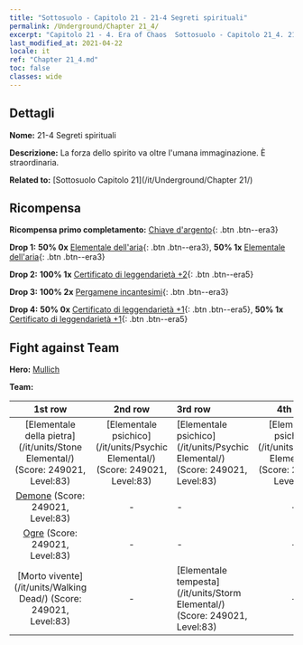 ```yaml
---
title: "Sottosuolo - Capitolo 21 - 21-4 Segreti spirituali"
permalink: /Underground/Chapter 21_4/
excerpt: "Capitolo 21 - 4. Era of Chaos  Sottosuolo - Capitolo 21_4. 21-4 Segreti spirituali"
last_modified_at: 2021-04-22
locale: it
ref: "Chapter 21_4.md"
toc: false
classes: wide
---
```


## Dettagli

 **Nome:** 21-4 Segreti spirituali

 **Descrizione:** La forza dello spirito va oltre l'umana immaginazione. È straordinaria.

 **Related to:** [Sottosuolo Capitolo 21](/it/Underground/Chapter 21/)

## Ricompensa

 **Ricompensa primo completamento:** [Chiave d'argento](/ItemsIT/con_693/){: .btn .btn--era3}

 **Drop 1:** **50% 0x** [Elementale dell'aria](/ItemsIT/her_448/){: .btn .btn--era3}, **50% 1x** [Elementale dell'aria](/ItemsIT/her_448/){: .btn .btn--era3}

 **Drop 2:** **100% 1x** [Certificato di leggendarietà +2](/ItemsIT/mat_81/){: .btn .btn--era5}

 **Drop 3:** **100% 2x** [Pergamene incantesimi](/ItemsIT/con_694/){: .btn .btn--era3}

 **Drop 4:** **50% 0x** [Certificato di leggendarietà +1](/ItemsIT/mat_74/){: .btn .btn--era5}, **50% 1x** [Certificato di leggendarietà +1](/ItemsIT/mat_74/){: .btn .btn--era5}


## Fight against Team
 **Hero:** [Mullich](/it/heroes/Mullich/)

 **Team:**


  | 1st row | 2nd row | 3rd row | 4th row |
  |:----:|:----:|:----|:----:|
  | [Elementale della pietra](/it/units/Stone Elemental/) (Score: 249021, Level:83)  | [Elementale psichico](/it/units/Psychic Elemental/) (Score: 249021, Level:83)  | [Elementale psichico](/it/units/Psychic Elemental/) (Score: 249021, Level:83)  | [Elementale psichico](/it/units/Psychic Elemental/) (Score: 249021, Level:83)  |
  | [Demone](/it/units/Demon/) (Score: 249021, Level:83)  | - | - | - |
  | [Ogre](/it/units/Ogre/) (Score: 249021, Level:83)  | - | - | - |
  | [Morto vivente](/it/units/Walking Dead/) (Score: 249021, Level:83)  | - | [Elementale tempesta](/it/units/Storm Elemental/) (Score: 249021, Level:83)  | - |


